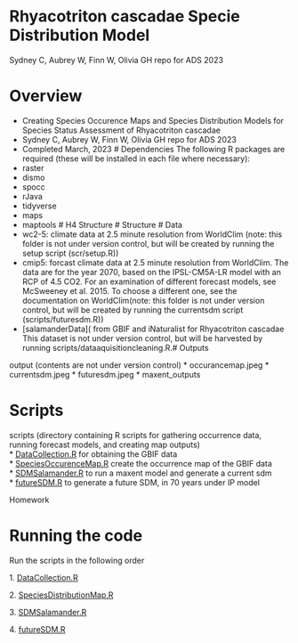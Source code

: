 # Rhyacotriton cascadae Specie Distribution Model

Sydney C, Aubrey W, Finn W, Olivia GH repo for ADS 2023

# Overview

-   Creating Species Occurence Maps and Species Distribution Models for Species Status Assessment of Rhyacotriton cascadae
-   Sydney C, Aubrey W, Finn W, Olivia GH repo for ADS 2023
-   Completed March, 2023 \# Dependencies The following R packages are required (these will be installed in each file where necessary):
-   raster
-   dismo
-   spocc
-   rJava
-   tidyverse
-   maps
-   maptools \# H4 Structure \# Structure \# Data
-   wc2-5: climate data at 2.5 minute resolution from WorldClim (note: this folder is not under version control, but will be created by running the setup script (scr/setup.R))
-   cmip5: forcast climate data at 2.5 minute resolution from WorldClim. The data are for the year 2070, based on the IPSL-CM5A-LR model with an RCP of 4.5 CO2. For an examination of different forecast models, see McSweeney et al. 2015. To choose a different one, see the documentation on WorldClim(note: this folder is not under version control, but will be created by running the currentsdm script (scripts/futuresdm.R))
-   [salamanderData]( from GBIF and iNaturalist for Rhyacotriton cascadae This dataset is not under version control, but will be harvested by running scripts/dataaquisitioncleaning.R.# Outputs

output (contents are not under version control) \* occurancemap.jpeg \* currentsdm.jpeg \* futuresdm.jpeg \* maxent_outputs

# Scripts

scripts (directory containing R scripts for gathering occurrence data, running forecast models, and creating map outputs)\
\* [DataCollection.R](https://github.com/BiodiversityDataScienceCorp/2023_Group_4/blob/main/src/DataCollection.R) for obtaining the GBIF data\
\* [SpeciesOccurenceMap.R](https://github.com/BiodiversityDataScienceCorp/2023_Group_4/blob/main/output/salamanderOccurrence.jpg) create the occurrence map of the GBIF data\
\* [SDMSalamander.R](https://github.com/BiodiversityDataScienceCorp/2023_Group_4/blob/main/src/SDMSalamander.R) to run a maxent model and generate a current sdm\
\* [futureSDM.R](https://github.com/BiodiversityDataScienceCorp/2023_Group_4/blob/main/src/futureSDM.R) to generate a future SDM, in 70 years under IP model

Homework

# Running the code

Run the scripts in the following order

1\. [DataCollection.R](https://github.com/BiodiversityDataScienceCorp/2023_Group_4/blob/main/src/DataCollection.R)

2\. [SpeciesDistributionMap.R](https://github.com/BiodiversityDataScienceCorp/2023_Group_4/blob/main/src/SpeciesDistributionMap.R)

3\. [SDMSalamander.R](https://github.com/BiodiversityDataScienceCorp/2023_Group_4/blob/main/src/SDMSalamander.R)

4\. [futureSDM.R](https://github.com/BiodiversityDataScienceCorp/2023_Group_4/blob/main/src/futureSDM.R)
